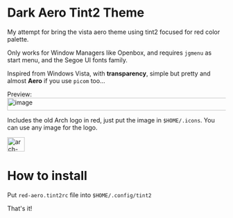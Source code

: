 # Dark Aero Tint2 Theme
My attempt for bring the vista aero theme using tint2 focused for red color palette.

Only works for Window Managers like Openbox, and requires `jgmenu` as start menu, and the Segoe UI fonts family.

Inspired from Windows Vista, with **transparency**, simple but pretty and almost **Aero** if you use `picom` too...

Preview:
<img width="1278" height="29" alt="image" src="https://github.com/user-attachments/assets/7bd9b0fc-5e85-4e17-84dd-4910ca77bc98" />

Includes the old Arch logo in red, just put the image in `$HOME/.icons`. You can use any image for the logo.

<img width="40" height="33" alt="arch-aqua-red" src="https://github.com/user-attachments/assets/e88de46a-1b77-45f7-874b-f43db261ec03" />

# How to install
Put `red-aero.tint2rc` file into `$HOME/.config/tint2`

That's it!

